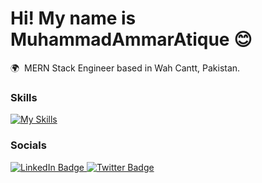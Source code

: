 Hi! My name is MuhammadAmmarAtique 😊
========================================================================================================================================

🌍  MERN Stack Engineer based in Wah Cantt, Pakistan.
<br/>

### Skills

[![My Skills](https://skillicons.dev/icons?i=html,css,js,ts,react,bootstrap,tailwind,styledcomponents,nodejs,express,mongodb)](https://skillicons.dev)
<br/>

### Socials

<div id="badges">
  <a href="https://www.linkedin.com/in/muhammad-ammar-atique-0b409223a/">
    <img src="https://img.shields.io/badge/LinkedIn-blue?style=for-the-badge&logo=linkedin&logoColor=white" alt="LinkedIn Badge"/>
  </a>
  <a href="https://x.com/AmmarAtiqu">
    <img src="https://img.shields.io/badge/Twitter-blue?style=for-the-badge&logo=Twitter&logoColor=white" alt="Twitter Badge"/>
  </a>
</div>
